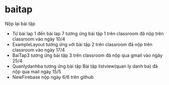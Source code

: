 # baitap
Nộp lại bài tập 

- Từ bài lap 1 đến bài lap 7 tương ứng bài tập 1 trên classroom đã nộp trên classroom vào ngày 10/4
-  ExampleLayout  tương ứng với bài tập 2 trên classroom đã nộp trên classroom vào ngày 17/4
- BaiTap3 tương ứng bài tập 3 trên classroom đã nộp qua gmail vào ngày 25/4
- Quanlydanhba tương ứng bài tập  Bài tập listview(quan ly danh ba) đã nộp qua mail ngày 15/5
- NewFirebase nộp ngày 6/6 trên github